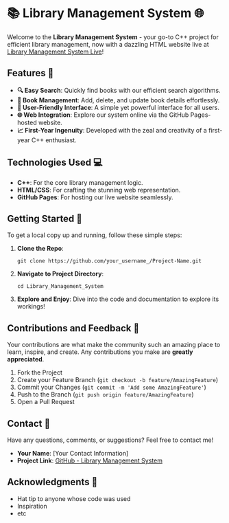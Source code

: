# 📚 Library Management System 🌐

Welcome to the **Library Management System** - your go-to C++ project for efficient library management, now with a dazzling HTML website live at [Library Management System Live](https://tjnag.github.io/Library_Management_System/)!

## Features 🌟

- **🔍 Easy Search**: Quickly find books with our efficient search algorithms.
- **📖 Book Management**: Add, delete, and update book details effortlessly.
- **👤 User-Friendly Interface**: A simple yet powerful interface for all users.
- **🌐 Web Integration**: Explore our system online via the GitHub Pages-hosted website.
- **📈 First-Year Ingenuity**: Developed with the zeal and creativity of a first-year C++ enthusiast.

## Technologies Used 💻

- **C++**: For the core library management logic.
- **HTML/CSS**: For crafting the stunning web representation.
- **GitHub Pages**: For hosting our live website seamlessly.

## Getting Started 🚀

To get a local copy up and running, follow these simple steps:

1. **Clone the Repo**:
   ```
   git clone https://github.com/your_username_/Project-Name.git
   ```
2. **Navigate to Project Directory**:
   ```
   cd Library_Management_System
   ```
3. **Explore and Enjoy**:
   Dive into the code and documentation to explore its workings!

## Contributions and Feedback 🤝

Your contributions are what make the community such an amazing place to learn, inspire, and create. Any contributions you make are **greatly appreciated**.

1. Fork the Project
2. Create your Feature Branch (`git checkout -b feature/AmazingFeature`)
3. Commit your Changes (`git commit -m 'Add some AmazingFeature'`)
4. Push to the Branch (`git push origin feature/AmazingFeature`)
5. Open a Pull Request

## Contact 📩

Have any questions, comments, or suggestions? Feel free to contact me!

- **Your Name**: [Your Contact Information]
- **Project Link**: [GitHub - Library Management System](https://github.com/your_username/Library_Management_System)

## Acknowledgments 🙏

- Hat tip to anyone whose code was used
- Inspiration
- etc
